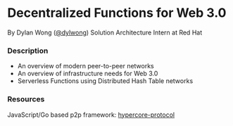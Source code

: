 
# Decentralized Functions for Web 3.0

By Dylan Wong ([@dylwong](https://github.com/dylwong))
Solution Architecture Intern at Red Hat

### Description
- An overview of modern peer-to-peer networks
- An overview of infrastructure needs for Web 3.0
- Serverless Functions using Distributed Hash Table networks

### Resources

JavaScript/Go based p2p framework: [hypercore-protocol](https://hypercore-protocol.org/)


